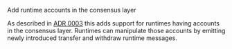 Add runtime accounts in the consensus layer

As described in [ADR 0003] this adds support for runtimes having accounts in
the consensus layer. Runtimes can manipulate those accounts by emitting newly
introduced transfer and withdraw runtime messages.

[ADR 0003]: docs/adr/0003-consensus-runtime-token-transfer.md
